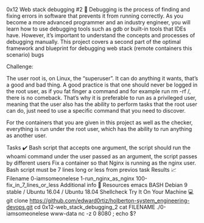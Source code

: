 0x12 Web stack debugging #2 🔧
Debugging is the process of finding and fixing errors in software that prevents it from running correctly. As you become a more advanced programmer and an industry engineer, you will learn how to use debugging tools such as gdb or built-in tools that IDEs have. However, it’s important to understand the concepts and processes of debugging manually. This project covers a second part of the optimal framework and blueprint for debugging web stack (remote containers this scenario) bugs

Challenge:

The user root is, on Linux, the “superuser”. It can do anything it wants, that’s a good and bad thing. A good practice is that one should never be logged in the root user, as if you fat finger a command and for example run rm -rf /, there is no comeback. That’s why it is preferable to run as a privileged user, meaning that the user also has the ability to perform tasks that the root user can do, just need to use a specific command that you need to discover.

For the containers that you are given in this project as well as the checker, everything is run under the root user, which has the ability to run anything as another user.

Tasks ✔️
Bash script that accepts one argument, the script should run the whoami command under the user passed as an argument, the script passes by different users
Fix a container so that Nginx is running as the nginx user.
Bash script must be 7 lines long or less from previos task
Results 📈
Filename
0-iamsomeonelese
1-run_nginx_as_nginx
100-fix_in_7_lines_or_less
Additional info 🚧
Resources
emacs
BASH
Debian 9 stable / Ubuntu 16.04 / Ubuntu 18.04
Shellcheck
Try It On Your Machine 💻
git clone https://github.com/edward0rtiz/holberton-system_engineering-devops.git
cd 0x12-web_stack_debugging_2
cat FILENAME
./0-iamsomeonelese www-data
nc -z 0 8080 ; echo $?
